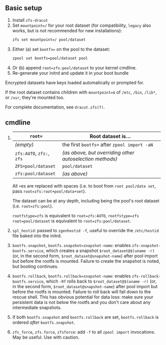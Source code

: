 ## Basic setup
1. Install `zfs-dracut`
2. Set `mountpoint=/` for your root dataset (for compatibility, `legacy` also works, but is not recommended for new installations):
    ```sh
    zfs set mountpoint=/ pool/dataset
    ```
3. Either (a) set `bootfs=` on the pool to the dataset:
    ```sh
    zpool set bootfs=pool/dataset pool
    ```
4. Or (b) append `root=zfs:pool/dataset` to your kernel cmdline.
5. Re-generate your initrd and update it in your boot bundle

Encrypted datasets have keys loaded automatically or prompted for.

If the root dataset contains children with `mountpoint=`s of `/etc`, `/bin`, `/lib*`, or `/usr`, they're mounted too.

For complete documentation, see `dracut.zfs(7)`.

## cmdline
1. `root=`                    | Root dataset is…                                         |
   ---------------------------|----------------------------------------------------------|
   *(empty)*                  | the first `bootfs=` after `zpool import -aN`             |
   `zfs:AUTO`, `zfs:`, `zfs`  | *(as above, but overriding other autoselection methods)* |
   `ZFS=pool/dataset`         | `pool/dataset`                                           |
   `zfs:pool/dataset`         | *(as above)*                                             |

   All `+`es are replaced with spaces (i.e. to boot from `root pool/data set`, pass `root=zfs:root+pool/data+set`).

   The dataset can be at any depth, including being the pool's root dataset (i.e. `root=zfs:pool`).

   `rootfstype=zfs` is equivalent to `root=zfs:AUTO`, `rootfstype=zfs root=pool/dataset` is equivalent to `root=zfs:pool/dataset`.

2. `spl_hostid`: passed to `zgenhostid -f`, useful to override the `/etc/hostid` file baked into the initrd.

3. `bootfs.snapshot`, `bootfs.snapshot=snapshot-name`: enables `zfs-snapshot-bootfs.service`,
   which creates a snapshot `$root_dataset@$(uname -r)` (or, in the second form, `$root_dataset@snapshot-name`)
   after pool import but before the rootfs is mounted.
   Failure to create the snapshot is noted, but booting continues.

4. `bootfs.rollback`, `bootfs.rollback=snapshot-name`: enables `zfs-rollback-bootfs.service`,
   which `-Rf` rolls back to `$root_dataset@$(uname -r)` (or, in the second form, `$root_dataset@snapshot-name`)
   after pool import but before the rootfs is mounted.
   Failure to roll back will fall down to the rescue shell.
   This has obvious potential for data loss: make sure your persistent data is not below the rootfs and you don't care about any intermediate snapshots.

5. If both `bootfs.snapshot` and `bootfs.rollback` are set, `bootfs.rollback` is ordered *after* `bootfs.snapshot`.

6. `zfs_force`, `zfs.force`, `zfsforce`: add `-f` to all `zpool import` invocations.
   May be useful. Use with caution.
